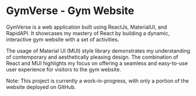 # GymVerse - Gym Website
GymVerse is a web application built using ReactJs, MaterialUI, and RapidAPI. It showcases my mastery of React by building a dynamic, interactive gym website with a set of activities.

The usage of Material UI (MUI) style library demonstrates my understanding of contemporary and aesthetically pleasing design. The combination of React and MUI highlights my focus on offering a seamless and easy-to-use user experience for visitors to the gym website.

Note: This project is currently a work-in-progress, with only a portion of the website deployed on GitHub.
